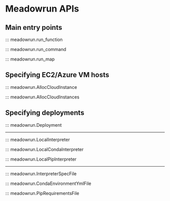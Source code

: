 # Meadowrun APIs

## Main entry points

::: meadowrun.run_function

::: meadowrun.run_command

::: meadowrun.run_map


## Specifying EC2/Azure VM hosts

::: meadowrun.AllocCloudInstance

::: meadowrun.AllocCloudInstances


## Specifying deployments

::: meadowrun.Deployment

---

::: meadowrun.LocalInterpreter

::: meadowrun.LocalCondaInterpreter

::: meadowrun.LocalPipInterpreter

---

::: meadowrun.InterpreterSpecFile

::: meadowrun.CondaEnvironmentYmlFile

::: meadowrun.PipRequirementsFile
